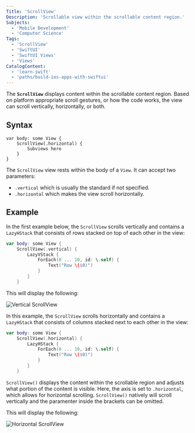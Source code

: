 ```yaml
---
Title: 'ScrollView'
Description: 'Scrollable view within the scrollable content region.'
Subjects:
  - 'Mobile Development'
  - 'Computer Science'
Tags:
  - 'ScrollView'
  - 'SwiftUI'
  - 'SwiftUI Views'
  - 'Views'
CatalogContent:
  - 'learn-swift'
  - 'paths/build-ios-apps-with-swiftui'
---
```


The **`ScrollView`** displays content within the scrollable content region. Based on platform appropriate scroll gestures, or how the code works, the view can scroll vertically, horizontally, or both.

## Syntax

```pseudo
var body: some View {
    ScrollView(.horizontal) {
        Subviews here
    }
}
```

The `ScrollView` view rests within the body of a `View`. It can accept two parameters:

- `.vertical` which is usually the standard if not specified.
- `.horizontal` which makes the view scroll horizontally. 

## Example

In the first example below, the `ScrollView` scrolls vertically and contains a `LazyHStack` that consists of rows stacked on top of each other in the view:

```swift
var body: some View {
    ScrollView(.vertical) {
        LazyVStack {
            ForEach(0 ... 10, id: \.self) {
                Text("Row \($0)")
            }
        }
    }
```

This will display the following:

![Vertical ScrollView](https://raw.githubusercontent.com/Codecademy/docs/main/media/swiftui-scrollview-vertical.gif)

In this example, the `ScrollView` scrolls horizontally and contains a `LazyHStack` that consists of columns stacked next to each other in the view:

```swift
var body: some View {
    ScrollView(.horizontal) {
        LazyHStack {
            ForEach(0 ... 10, id: \.self) {
                Text("Row \($0)")
            }
        }
    }
```

`ScrollView()` displays the content within the scrollable region and adjusts what portion of the content is visible. Here, the axis is set to `.horizontal`, which allows for horizontal scrolling. `ScrollView()` natively will scroll vertically and the paramenter inside the brackets can be omitted.

This will display the following:

![Horizontal ScrollView](https://raw.githubusercontent.com/Codecademy/docs/main/media/swiftui-scrollview-horizontal.gif)
